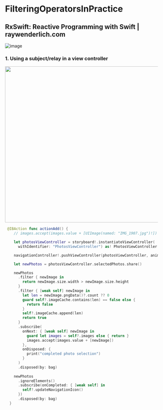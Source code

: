 # FilteringOperatorsInPractice

## RxSwift: Reactive Programming with Swift | raywenderlich.com
![image](https://user-images.githubusercontent.com/47273077/185172130-b3557025-c636-4a1b-8490-c900c8312b77.png)

### 1. Using a subject/relay in a view controller
<img width="516" src="https://user-images.githubusercontent.com/47273077/185170770-507692fc-adc2-4837-8ba6-5ba48032c0fc.gif">

```swift
 @IBAction func actionAdd() {
    // images.accept(images.value + [UIImage(named: "IMG_1907.jpg")!])

    let photosViewController = storyboard!.instantiateViewController(
      withIdentifier: "PhotosViewController") as! PhotosViewController

    navigationController!.pushViewController(photosViewController, animated: true)

    let newPhotos = photosViewController.selectedPhotos.share()

    newPhotos
      .filter { newImage in
        return newImage.size.width > newImage.size.height
      }
      .filter { [weak self] newImage in
        let len = newImage.pngData()?.count ?? 0
        guard self?.imageCache.contains(len) == false else {
          return false
        }
        self?.imageCache.append(len)
        return true
      }
      .subscribe(
        onNext: { [weak self] newImage in
          guard let images = self?.images else { return }
          images.accept(images.value + [newImage])
        },
        onDisposed: {
          print("completed photo selection")
        }
      )
      .disposed(by: bag)
    
    newPhotos
      .ignoreElements()
      .subscribe(onCompleted: { [weak self] in
        self?.updateNavigationIcon()
      })
      .disposed(by: bag)
  }
  ```
  
